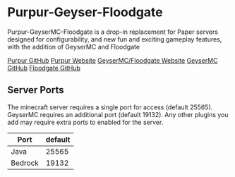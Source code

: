 # Purpur-Geyser-Floodgate

Purpur-GeyserMC-Floodgate is a drop-in replacement for Paper servers designed for configurability, and new fun and exciting gameplay features, with the addition of GeyserMC and Floodgate

[Purpur GitHub](https://github.com/PurpurMC/Purpur)
[Purpur Website](https://purpurmc.org/)
[GeyserMC/Floodgate Website](https://geysermc.org/)
[GeyserMC GitHub](https://github.com/GeyserMC/Geyser)
[Floodgate GitHub](https://github.com/GeyserMC/Floodgate/)


## Server Ports

The minecraft server requires a single port for access (default 25565). GeyserMC requires an additional port (default 19132). Any other plugins you add may require extra ports to enabled for the server.

| Port     | default |
|----------|---------|
| Java     | 25565   |
| Bedrock  | 19132   |
